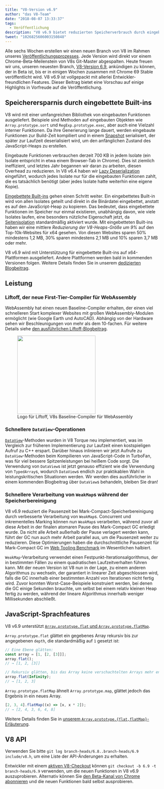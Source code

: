 ```yaml
---
title: "V8-Version v6.9"
author: "das V8-Team"
date: "2018-08-07 13:33:37"
tags: 
  - Veröffentlichung
description: "V8 v6.9 bietet reduzierten Speicherverbrauch durch eingebettete Built-ins, schnelleren Start von WebAssembly durch Liftoff, bessere Leistung von DataView und WeakMap und vieles mehr!"
tweet: "1026825606003150848"
---
```

Alle sechs Wochen erstellen wir einen neuen Branch von V8 im Rahmen unseres [Veröffentlichungsprozesses](/docs/release-process). Jede Version wird direkt vor einem Chrome-Beta-Meilenstein von V8s Git-Master abgespalten. Heute freuen wir uns, unseren neuesten Branch, [V8-Version 6.9](https://chromium.googlesource.com/v8/v8.git/+log/branch-heads/6.9), ankündigen zu können, der in Beta ist, bis er in einigen Wochen zusammen mit Chrome 69 Stable veröffentlicht wird. V8 v6.9 ist vollgepackt mit allerlei Entwickler-freundlichen Features. Dieser Beitrag bietet eine Vorschau auf einige Highlights in Vorfreude auf die Veröffentlichung.

<!--truncate-->
## Speicherersparnis durch eingebettete Built-ins

V8 wird mit einer umfangreichen Bibliothek von eingebauten Funktionen ausgeliefert. Beispiele sind Methoden auf eingebauten Objekten wie `Array.prototype.sort` und `RegExp.prototype.exec`, aber auch eine Vielzahl interner Funktionen. Da ihre Generierung lange dauert, werden eingebaute Funktionen zur Build-Zeit kompiliert und in einem [Snapshot](/blog/custom-startup-snapshots) serialisiert, der später zur Laufzeit deserialisiert wird, um den anfänglichen Zustand des JavaScript-Heaps zu erstellen.

Eingebaute Funktionen verbrauchen derzeit 700 KB in jedem Isolate (ein Isolate entspricht in etwa einem Browser-Tab in Chrome). Dies ist ziemlich ineffizient, und letztes Jahr begannen wir daran zu arbeiten, diesen Overhead zu reduzieren. In V8 v6.4 haben wir [Lazy Deserialization](/blog/lazy-deserialization) eingeführt, wodurch jedes Isolate nur für die eingebauten Funktionen zahlt, die es tatsächlich benötigt (aber jedes Isolate hatte weiterhin eine eigene Kopie).

[Eingebettete Built-ins](/blog/embedded-builtins) gehen einen Schritt weiter. Ein eingebettetes Built-in wird von allen Isolates geteilt und direkt in die Binärdatei eingebettet, anstatt es auf den JavaScript-Heap zu kopieren. Das bedeutet, dass eingebettete Funktionen im Speicher nur einmal existieren, unabhängig davon, wie viele Isolates laufen, eine besonders nützliche Eigenschaft jetzt, da [Seitenisolation](https://developers.google.com/web/updates/2018/07/site-isolation) standardmäßig aktiviert wurde. Mit eingebetteten Built-ins haben wir eine mittlere _Reduzierung der V8-Heaps-Größe um 9%_ auf den Top-10k-Websites für x64 gesehen. Von diesen Websites sparen 50% mindestens 1,2 MB, 30% sparen mindestens 2,1 MB und 10% sparen 3,7 MB oder mehr.

V8 v6.9 wird mit Unterstützung für eingebettete Built-ins auf x64-Plattformen ausgeliefert. Andere Plattformen werden bald in kommenden Versionen folgen. Weitere Details finden Sie in unserem [dedizierten Blogbeitrag](/blog/embedded-builtins).

## Leistung

### Liftoff, der neue First-Tier-Compiler für WebAssembly

WebAssembly hat einen neuen Baseline-Compiler erhalten, der einen viel schnelleren Start komplexer Websites mit großen WebAssembly-Modulen ermöglicht (wie Google Earth und AutoCAD). Abhängig von der Hardware sehen wir Beschleunigungen von mehr als dem 10-fachen. Für weitere Details siehe [den ausführlichen Liftoff-Blogbeitrag](/blog/liftoff).

<figure>
  <img src="/_img/v8-liftoff.svg" width="256" height="256" alt="" loading="lazy"/>
  <figcaption>Logo für Liftoff, V8s Baseline-Compiler für WebAssembly</figcaption>
</figure>

### Schnellere `DataView`-Operationen

[`DataView`](https://tc39.es/ecma262/#sec-dataview-objects)-Methoden wurden in V8 Torque neu implementiert, was im Vergleich zur früheren Implementierung zur Laufzeit einen kostspieligen Aufruf zu C++ erspart. Darüber hinaus inlinieren wir jetzt Aufrufe zu `DataView`-Methoden beim Kompilieren von JavaScript-Code in TurboFan, was für viel bessere Spitzenleistungen bei heißem Code sorgt. Die Verwendung von `DataView`s ist jetzt genauso effizient wie die Verwendung von `TypedArray`s, wodurch `DataView`s endlich zur praktikablen Wahl in leistungskritischen Situationen werden. Wir werden dies ausführlicher in einem kommenden Blogbeitrag über `DataView`s behandeln, bleiben Sie dran!

### Schnellere Verarbeitung von `WeakMap`s während der Speicherbereinigung

V8 v6.9 reduziert die Pausenzeit bei Mark-Compact-Speicherbereinigung durch verbesserte Verarbeitung von `WeakMap`s. Concurrent und inkrementelles Marking können nun `WeakMap`s verarbeiten, während zuvor all diese Arbeit in der finalen atomaren Pause des Mark-Compact GC erledigt wurde. Da nicht alle Arbeit außerhalb der Pause verlagert werden kann, führt der GC nun auch mehr Arbeit parallel aus, um die Pausenzeit weiter zu reduzieren. Diese Optimierungen haben die durchschnittliche Pausenzeit für Mark-Compact GC im [Web Tooling Benchmark](https://github.com/v8/web-tooling-benchmark) im Wesentlichen halbiert.

`WeakMap`-Verarbeitung verwendet einen Festpunkt-Iterationsalgorithmus, der in bestimmten Fällen zu einem quadratischen Laufzeitverhalten führen kann. Mit der neuen Version ist V8 nun in der Lage, zu einem anderen Algorithmus zu wechseln, der garantiert in linearer Zeit abgeschlossen wird, falls die GC innerhalb einer bestimmten Anzahl von Iterationen nicht fertig wird. Zuvor konnten Worst-Case-Beispiele konstruiert werden, bei denen die GC einige Sekunden brauchte, um selbst bei einem relativ kleinen Heap fertig zu werden, während der lineare Algorithmus innerhalb weniger Millisekunden abschließt.

## JavaScript-Sprachfeatures

V8 v6.9 unterstützt [`Array.prototype.flat` und `Array.prototype.flatMap`](/features/array-flat-flatmap).

`Array.prototype.flat` glättet ein gegebenes Array rekursiv bis zur angegebenen `depth`, die standardmäßig auf `1` gesetzt ist:

```js
// Eine Ebene glätten:
const array = [1, [2, [3]]];
array.flat();
// → [1, 2, [3]]

// Rekursiv glätten, bis das Array keine verschachtelten Arrays mehr enthält:
array.flat(Infinity);
// → [1, 2, 3]
```

`Array.prototype.flatMap` ähnelt `Array.prototype.map`, glättet jedoch das Ergebnis in ein neues Array.

```js
[2, 3, 4].flatMap((x) => [x, x * 2]);
// → [2, 4, 3, 6, 4, 8]
```

Weitere Details finden Sie in [unserem `Array.prototype.{flat,flatMap}`-Erläuterung](/features/array-flat-flatmap).

## V8 API

Verwenden Sie bitte `git log branch-heads/6.8..branch-heads/6.9 include/v8.h`, um eine Liste der API-Änderungen zu erhalten.

Entwickler mit einem [aktiven V8-Checkout](/docs/source-code#using-git) können `git checkout -b 6.9 -t branch-heads/6.9` verwenden, um die neuen Funktionen in V8 v6.9 auszuprobieren. Alternativ können Sie [den Beta-Kanal von Chrome abonnieren](https://www.google.com/chrome/browser/beta.html) und die neuen Funktionen bald selbst ausprobieren.
